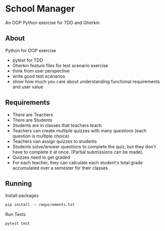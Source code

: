 # School Manager
An OOP Python exercise for TDD and Gherkin 

## About 
Python for OOP exercise 
- pytest for TDD
- Gherkin feature files for test scenario exercise
- think from user perspective 
- write good test scenarios 
- show how much you care about understanding functional requirements and user value

## Requirements 
- There are Teachers
- There are Students
- Students are in classes that teachers teach
- Teachers can create multiple quizzes with many questions (each question is multiple choice)
- Teachers can assign quizzes to students
- Students solve/answer questions to complete the quiz, but they don't have to complete it at once. (Partial submissions can be made).
- Quizzes need to get graded
- For each teacher, they can calculate each student's total grade accumulated over a semester for their classes

## Running

Install packages 
```bash
pip install -r requirements.txt
```

Run Tests 
```bash
pytest test
```